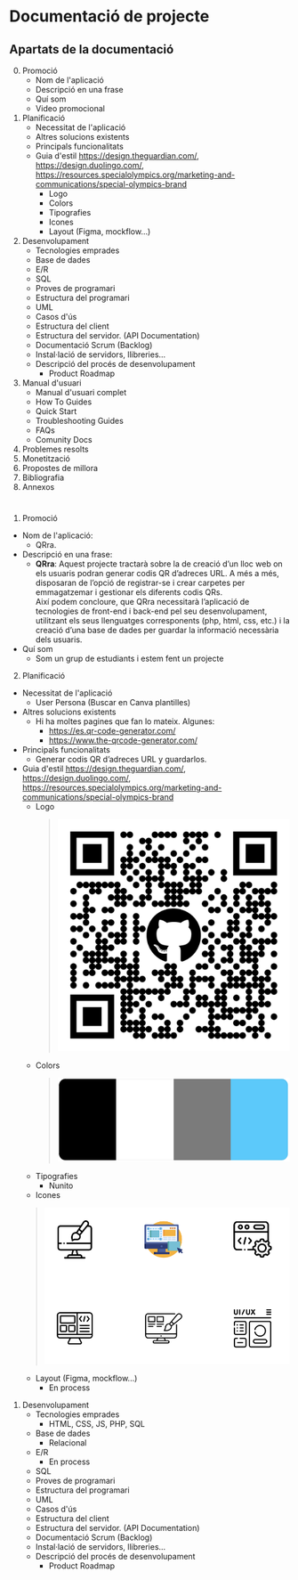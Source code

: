 # Documentació de projecte

## Apartats de la documentació

0. Promoció 
   - Nom de l'aplicació
   - Descripció en una frase
   - Quí som
   - Video promocional
1. Planificació
   - Necessitat de l'aplicació 
   - Altres solucions existents
   - Principals funcionalitats
   - Guia d'estil https://design.theguardian.com/, https://design.duolingo.com/, https://resources.specialolympics.org/marketing-and-communications/special-olympics-brand
      - Logo
      - Colors
      - Tipografies
      - Icones
      - Layout  (Figma, mockflow...)
2. Desenvolupament
   - Tecnologies emprades
   - Base de dades
   - E/R 
   - SQL
   - Proves de programari
   - Estructura del programari
   - UML
   - Casos d'ús
   - Estructura del client
   - Estructura del servidor. (API Documentation)
   - Documentació Scrum (Backlog)
   - Instal·lació de servidors, llibreries...
   - Descripció del procés de desenvolupament
     - Product Roadmap
3. Manual d'usuari
   - Manual d'usuari complet
   - How To Guides
   - Quick Start
   - Troubleshooting Guides
   - FAQs
   - Comunity Docs 
4. Problemes resolts
5. Monetització
6. Propostes de millora
7. Bibliografia
8.  Annexos
# 
1.  Promoció 
   * Nom de l'aplicació: 
     *  QRra.
  * Descripció en una frase:
    * **QRra**: Aquest projecte tractarà sobre la de creació d’un lloc web on els usuaris podran generar codis QR d’adreces URL. A més a més, disposaran de l’opció de registrar-se i crear carpetes per emmagatzemar i gestionar els diferents codis QRs.  
      Així podem concloure, que QRra necessitarà l’aplicació de tecnologies de front-end i back-end pel seu desenvolupament, utilitzant els seus llenguatges corresponents (php, html, css, etc.) i la creació d’una base de dades per guardar la informació necessària dels usuaris. 
  * Quí som
    * Som un grup de estudiants i estem fent un projecte
2. Planificació
* Necessitat de l'aplicació
  * User Persona (Buscar en Canva plantilles)   
* Altres solucions existents
  * Hi ha moltes pagines que fan lo mateix. Algunes:
    * https://es.qr-code-generator.com/
    * https://www.the-qrcode-generator.com/
* Principals funcionalitats
  * Generar codis QR d’adreces URL y guardarlos.
* Guia d'estil https://design.theguardian.com/, https://design.duolingo.com/, https://resources.specialolympics.org/marketing-and-communications/special-olympics-brand
  * Logo
    >  ![image](img/ProjecteQRGithub.png) 
  * Colors
      > ![alt colors](./img/colors.png)
  * Tipografies
    * Nunito 
  * Icones
   > ![image](img/icons.png) 
  * Layout (Figma, mockflow...)
       * En process
1. Desenvolupament
   - Tecnologies emprades
       * HTML, CSS, JS, PHP, SQL 
   - Base de dades
       * Relacional 
   - E/R
      * En process 
   - SQL
   - Proves de programari
   - Estructura del programari
   - UML
   - Casos d'ús
   - Estructura del client
   - Estructura del servidor. (API Documentation)
   - Documentació Scrum (Backlog)
   - Instal·lació de servidors, llibreries...
   - Descripció del procés de desenvolupament
     - Product Roadmap 


